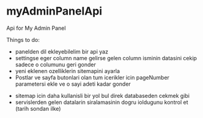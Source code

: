 # myAdminPanelApi
Api for My Admin Panel

Things to do:
+ panelden dil ekleyebilelim bir api yaz
+ settingse eger column name gelirse gelen column isminin datasini cekip sadece o columunu geri gonder
+ yeni eklenen ozelliklerin sitemapini ayarla
+ Postlar ve sayfa butonlari olan tum icerikler icin pageNumber parametersi ekle ve o sayi adeti kadar gonder
- sitemap icin daha kullanisli bir yol bul direk databaseden cekmek gibi
- servislerden gelen datalarin siralamasinin dogru ioldugunu kontrol et (tarih sondan ilke)